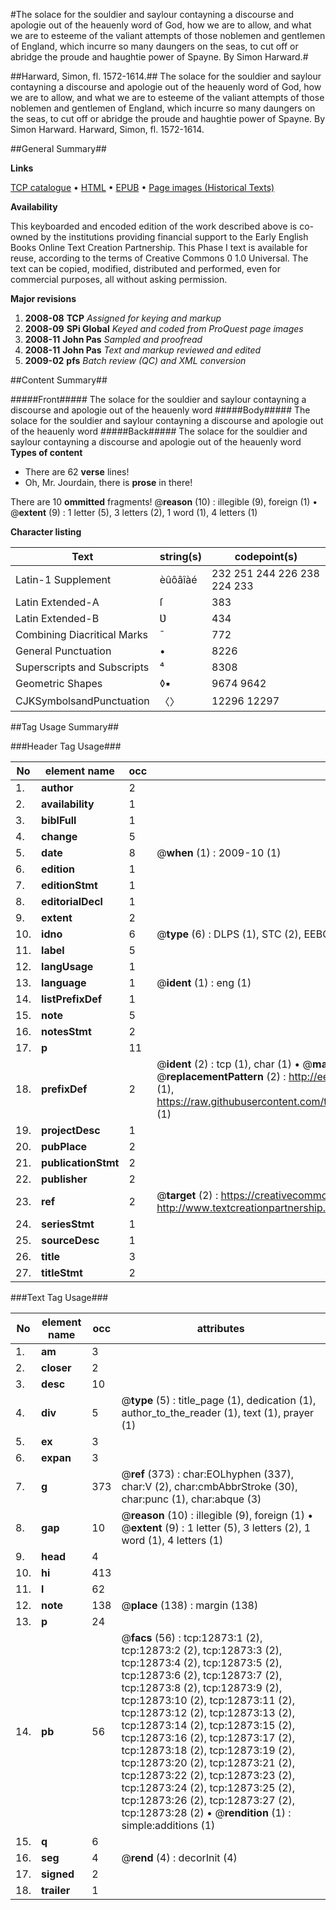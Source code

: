 #The solace for the souldier and saylour contayning a discourse and apologie out of the heauenly word of God, how we are to allow, and what we are to esteeme of the valiant attempts of those noblemen and gentlemen of England, which incurre so many daungers on the seas, to cut off or abridge the proude and haughtie power of Spayne. By Simon Harward.#

##Harward, Simon, fl. 1572-1614.##
The solace for the souldier and saylour contayning a discourse and apologie out of the heauenly word of God, how we are to allow, and what we are to esteeme of the valiant attempts of those noblemen and gentlemen of England, which incurre so many daungers on the seas, to cut off or abridge the proude and haughtie power of Spayne. By Simon Harward.
Harward, Simon, fl. 1572-1614.

##General Summary##

**Links**

[TCP catalogue](http://www.ota.ox.ac.uk/tcp/)  • 
[HTML](http://tei.it.ox.ac.uk/tcp/Texts-HTML/free/A02/A02792.html)  • 
[EPUB](http://tei.it.ox.ac.uk/tcp/Texts-EPUB/free/A02/A02792.epub) • 
[Page images (Historical Texts)](https://data.historicaltexts.jisc.ac.uk/view?pubId=eebo-99847812e&pageId=eebo-99847812e-12873-1)

**Availability**

This keyboarded and encoded edition of the
	       work described above is co-owned by the institutions
	       providing financial support to the Early English Books
	       Online Text Creation Partnership. This Phase I text is
	       available for reuse, according to the terms of Creative
	       Commons 0 1.0 Universal. The text can be copied,
	       modified, distributed and performed, even for
	       commercial purposes, all without asking permission.

**Major revisions**

1. __2008-08__ __TCP__ *Assigned for keying and markup*
1. __2008-09__ __SPi Global__ *Keyed and coded from ProQuest page images*
1. __2008-11__ __John Pas__ *Sampled and proofread*
1. __2008-11__ __John Pas__ *Text and markup reviewed and edited*
1. __2009-02__ __pfs__ *Batch review (QC) and XML conversion*

##Content Summary##

#####Front#####
The solace for the souldier and saylour contayning a discourse and apologie out of the heauenly word
#####Body#####
The solace for the souldier and saylour contayning a discourse and apologie out of the heauenly word
#####Back#####
The solace for the souldier and saylour contayning a discourse and apologie out of the heauenly word
**Types of content**

  * There are 62 **verse** lines!
  * Oh, Mr. Jourdain, there is **prose** in there!

There are 10 **ommitted** fragments! 
 @__reason__ (10) : illegible (9), foreign (1)  •  @__extent__ (9) : 1 letter (5), 3 letters (2), 1 word (1), 4 letters (1)

**Character listing**


|Text|string(s)|codepoint(s)|
|---|---|---|
|Latin-1 Supplement|èûôâîàé|232 251 244 226 238 224 233|
|Latin Extended-A|ſ|383|
|Latin Extended-B|Ʋ|434|
|Combining             Diacritical Marks|̄|772|
|General Punctuation|•|8226|
|Superscripts             and Subscripts|⁴|8308|
|Geometric Shapes|◊▪|9674 9642|
|CJKSymbolsandPunctuation|〈〉|12296 12297|

##Tag Usage Summary##

###Header Tag Usage###

|No|element name|occ|attributes|
|---|---|---|---|
|1.|__author__|2||
|2.|__availability__|1||
|3.|__biblFull__|1||
|4.|__change__|5||
|5.|__date__|8| @__when__ (1) : 2009-10 (1)|
|6.|__edition__|1||
|7.|__editionStmt__|1||
|8.|__editorialDecl__|1||
|9.|__extent__|2||
|10.|__idno__|6| @__type__ (6) : DLPS (1), STC (2), EEBO-CITATION (1), PROQUEST (1), VID (1)|
|11.|__label__|5||
|12.|__langUsage__|1||
|13.|__language__|1| @__ident__ (1) : eng (1)|
|14.|__listPrefixDef__|1||
|15.|__note__|5||
|16.|__notesStmt__|2||
|17.|__p__|11||
|18.|__prefixDef__|2| @__ident__ (2) : tcp (1), char (1)  •  @__matchPattern__ (2) : ([0-9\-]+):([0-9IVX]+) (1), (.+) (1)  •  @__replacementPattern__ (2) : http://eebo.chadwyck.com/downloadtiff?vid=$1&page=$2 (1), https://raw.githubusercontent.com/textcreationpartnership/Texts/master/tcpchars.xml#$1 (1)|
|19.|__projectDesc__|1||
|20.|__pubPlace__|2||
|21.|__publicationStmt__|2||
|22.|__publisher__|2||
|23.|__ref__|2| @__target__ (2) : https://creativecommons.org/publicdomain/zero/1.0/ (1), http://www.textcreationpartnership.org/docs/. (1)|
|24.|__seriesStmt__|1||
|25.|__sourceDesc__|1||
|26.|__title__|3||
|27.|__titleStmt__|2||


###Text Tag Usage###

|No|element name|occ|attributes|
|---|---|---|---|
|1.|__am__|3||
|2.|__closer__|2||
|3.|__desc__|10||
|4.|__div__|5| @__type__ (5) : title_page (1), dedication (1), author_to_the_reader (1), text (1), prayer (1)|
|5.|__ex__|3||
|6.|__expan__|3||
|7.|__g__|373| @__ref__ (373) : char:EOLhyphen (337), char:V (2), char:cmbAbbrStroke (30), char:punc (1), char:abque (3)|
|8.|__gap__|10| @__reason__ (10) : illegible (9), foreign (1)  •  @__extent__ (9) : 1 letter (5), 3 letters (2), 1 word (1), 4 letters (1)|
|9.|__head__|4||
|10.|__hi__|413||
|11.|__l__|62||
|12.|__note__|138| @__place__ (138) : margin (138)|
|13.|__p__|24||
|14.|__pb__|56| @__facs__ (56) : tcp:12873:1 (2), tcp:12873:2 (2), tcp:12873:3 (2), tcp:12873:4 (2), tcp:12873:5 (2), tcp:12873:6 (2), tcp:12873:7 (2), tcp:12873:8 (2), tcp:12873:9 (2), tcp:12873:10 (2), tcp:12873:11 (2), tcp:12873:12 (2), tcp:12873:13 (2), tcp:12873:14 (2), tcp:12873:15 (2), tcp:12873:16 (2), tcp:12873:17 (2), tcp:12873:18 (2), tcp:12873:19 (2), tcp:12873:20 (2), tcp:12873:21 (2), tcp:12873:22 (2), tcp:12873:23 (2), tcp:12873:24 (2), tcp:12873:25 (2), tcp:12873:26 (2), tcp:12873:27 (2), tcp:12873:28 (2)  •  @__rendition__ (1) : simple:additions (1)|
|15.|__q__|6||
|16.|__seg__|4| @__rend__ (4) : decorInit (4)|
|17.|__signed__|2||
|18.|__trailer__|1||
